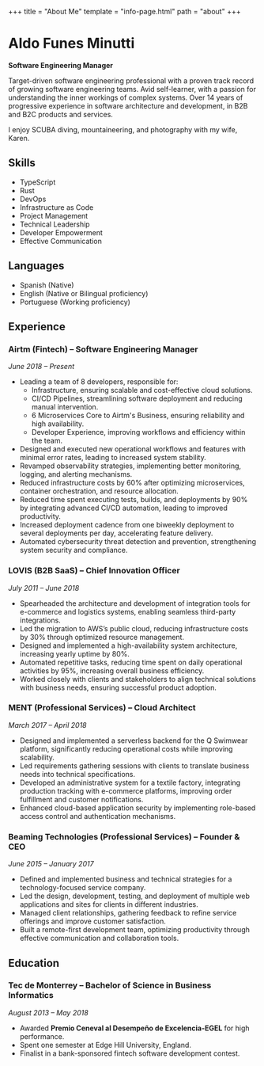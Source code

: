 +++
title = "About Me"
template = "info-page.html"
path = "about"
+++

# Aldo Funes Minutti

**Software Engineering Manager**

Target-driven software engineering professional with a proven track record of growing software engineering teams. Avid self-learner, with a
passion for understanding the inner workings of complex systems. Over 14 years of progressive experience in software architecture and
development, in B2B and B2C products and services.

I enjoy SCUBA diving, mountaineering, and photography with my wife, Karen.

## Skills

- TypeScript
- Rust
- DevOps
- Infrastructure as Code
- Project Management
- Technical Leadership
- Developer Empowerment
- Effective Communication

## Languages

- Spanish (Native)
- English (Native or Bilingual proficiency)
- Portuguese (Working proficiency)

## Experience

### **Airtm (Fintech) – Software Engineering Manager**

*June 2018 – Present*

- Leading a team of 8 developers, responsible for:
    - Infrastructure, ensuring scalable and cost-effective cloud solutions.
    - CI/CD Pipelines, streamlining software deployment and reducing manual intervention.
    - 6 Microservices Core to Airtm's Business, ensuring reliability and high availability.
    - Developer Experience, improving workflows and efficiency within the team.
- Designed and executed new operational workflows and features with minimal error rates, leading to increased system stability.
- Revamped observability strategies, implementing better monitoring, logging, and alerting mechanisms.
- Reduced infrastructure costs by 60% after optimizing microservices, container orchestration, and resource allocation.
- Reduced time spent executing tests, builds, and deployments by 90% by integrating advanced CI/CD automation, leading to improved
  productivity.
- Increased deployment cadence from one biweekly deployment to several deployments per day, accelerating feature delivery.
- Automated cybersecurity threat detection and prevention, strengthening system security and compliance.

### **LOVIS (B2B SaaS) – Chief Innovation Officer**

*July 2011 – June 2018*

- Spearheaded the architecture and development of integration tools for e-commerce and logistics systems, enabling seamless third-party
  integrations.
- Led the migration to AWS’s public cloud, reducing infrastructure costs by 30% through optimized resource management.
- Designed and implemented a high-availability system architecture, increasing yearly uptime by 80%.
- Automated repetitive tasks, reducing time spent on daily operational activities by 95%, increasing overall business efficiency.
- Worked closely with clients and stakeholders to align technical solutions with business needs, ensuring successful product adoption.

### **MENT (Professional Services) – Cloud Architect**

*March 2017 – April 2018*

- Designed and implemented a serverless backend for the Q Swimwear platform, significantly reducing operational costs while improving
  scalability.
- Led requirements gathering sessions with clients to translate business needs into technical specifications.
- Developed an administrative system for a textile factory, integrating production tracking with e-commerce platforms, improving order
  fulfillment and customer notifications.
- Enhanced cloud-based application security by implementing role-based access control and authentication mechanisms.

### **Beaming Technologies (Professional Services) – Founder & CEO**

*June 2015 – January 2017*

- Defined and implemented business and technical strategies for a technology-focused service company.
- Led the design, development, testing, and deployment of multiple web applications and sites for clients in different industries.
- Managed client relationships, gathering feedback to refine service offerings and improve customer satisfaction.
- Built a remote-first development team, optimizing productivity through effective communication and collaboration tools.

## Education

### **Tec de Monterrey – Bachelor of Science in Business Informatics**

*August 2013 – May 2018*

- Awarded **Premio Ceneval al Desempeño de Excelencia-EGEL** for high performance.
- Spent one semester at Edge Hill University, England.
- Finalist in a bank-sponsored fintech software development contest.
